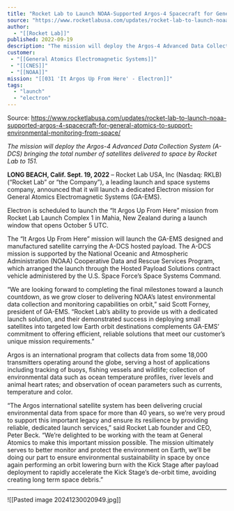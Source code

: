 ```yaml
---
title: "Rocket Lab to Launch NOAA-Supported Argos-4 Spacecraft for General Atomics to Support Environmental Monitoring from Space "
source: "https://www.rocketlabusa.com/updates/rocket-lab-to-launch-noaa-supported-argos-4-spacecraft-for-general-atomics-to-support-environmental-monitoring-from-space/"
author:
  - "[[Rocket Lab]]"
published: 2022-09-19
description: "The mission will deploy the Argos-4 Advanced Data Collection System (A-DCS) bringing the total number of satellites delivered to space by Rocket Lab to 151."
customer: 
 - "[[General Atomics Electromagnetic Systems]]"
 - "[[CNES]]"
 - "[[NOAA]]"
mission: "[[031 'It Argos Up From Here' - Electron]]"
tags:
  - "launch"
  - "electron"
---
```


Source: https://www.rocketlabusa.com/updates/rocket-lab-to-launch-noaa-supported-argos-4-spacecraft-for-general-atomics-to-support-environmental-monitoring-from-space/

*The mission will deploy the Argos-4 Advanced Data Collection System (A-DCS) bringing the total number of satellites delivered to space by Rocket Lab to 151.*

**LONG BEACH, Calif. Sept. 19, 2022** – Rocket Lab USA, Inc (Nasdaq: RKLB) (“Rocket Lab” or “the Company”), a leading launch and space systems company, announced that it will launch a dedicated Electron mission for General Atomics Electromagnetic Systems (GA-EMS).

Electron is scheduled to launch the “It Argos Up From Here” mission from Rocket Lab Launch Complex 1 in Mahia, New Zealand during a launch window that opens October 5 UTC. 

The “It Argos Up From Here” mission will launch the GA-EMS designed and manufactured satellite carrying the A-DCS hosted payload. The A-DCS mission is supported by the National Oceanic and Atmospheric Administration (NOAA) Cooperative Data and Rescue Services Program, which arranged the launch through the Hosted Payload Solutions contract vehicle administered by the U.S. Space Force’s Space Systems Command.

“We are looking forward to completing the final milestones toward a launch countdown, as we grow closer to delivering NOAA’s latest environmental data collection and monitoring capabilities on orbit,” said Scott Forney, president of GA-EMS. “Rocket Lab’s ability to provide us with a dedicated launch solution, and their demonstrated success in deploying small satellites into targeted low Earth orbit destinations complements GA-EMS’ commitment to offering efficient, reliable solutions that meet our customer’s unique mission requirements.”

Argos is an international program that collects data from some 18,000 transmitters operating around the globe, serving a host of applications including tracking of buoys, fishing vessels and wildlife; collection of environmental data such as ocean temperature profiles, river levels and animal heart rates; and observation of ocean parameters such as currents, temperature and color.

“The Argos international satellite system has been delivering crucial environmental data from space for more than 40 years, so we’re very proud to support this important legacy and ensure its resilience by providing reliable, dedicated launch services,” said Rocket Lab founder and CEO, Peter Beck. “We’re delighted to be working with the team at General Atomics to make this important mission possible. The mission ultimately serves to better monitor and protect the environment on Earth, we’ll be doing our part to ensure environmental sustainability in space by once again performing an orbit lowering burn with the Kick Stage after payload deployment to rapidly accelerate the Kick Stage’s de-orbit time, avoiding creating long term space debris.”

---

![[Pasted image 20241230020949.jpg]]